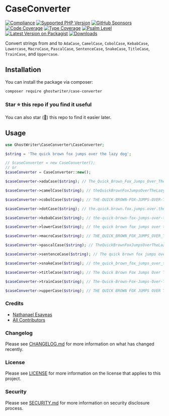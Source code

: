 # CaseConverter

[![Compliance](https://github.com/ghostwriter/case-converter/actions/workflows/automation.yml/badge.svg)](https://github.com/ghostwriter/case-converter/actions/workflows/automation.yml)
[![Supported PHP Version](https://badgen.net/packagist/php/ghostwriter/case-converter?color=8892bf)](https://www.php.net/supported-versions)
[![GitHub Sponsors](https://img.shields.io/github/sponsors/ghostwriter?label=Sponsor+@ghostwriter/case-converter&logo=GitHub+Sponsors)](https://github.com/sponsors/ghostwriter)
[![Code Coverage](https://codecov.io/gh/ghostwriter/case-converter/branch/main/graph/badge.svg)](https://codecov.io/gh/ghostwriter/case-converter)
[![Type Coverage](https://shepherd.dev/github/ghostwriter/case-converter/coverage.svg)](https://shepherd.dev/github/ghostwriter/case-converter)
[![Psalm Level](https://shepherd.dev/github/ghostwriter/case-converter/level.svg)](https://psalm.dev/docs/running_psalm/error_levels)
[![Latest Version on Packagist](https://badgen.net/packagist/v/ghostwriter/case-converter)](https://packagist.org/packages/ghostwriter/case-converter)
[![Downloads](https://badgen.net/packagist/dt/ghostwriter/case-converter?color=blue)](https://packagist.org/packages/ghostwriter/case-converter)

Convert strings from and to `AdaCase`, `CamelCase`, `CobolCase`, `KebabCase`, `Lowercase`, `MacroCase`, `PascalCase`, `SentenceCase`, `SnakeCase`, `TitleCase`, `TrainCase`, and `Uppercase`.

## Installation

You can install the package via composer:

``` bash
composer require ghostwriter/case-converter
```

### Star ⭐️ this repo if you find it useful

You can also star (🌟) this repo to find it easier later.

## Usage

```php
use GhostWriter\CaseConverter\CaseConverter;

$string = 'The quick brown fox jumps over the lazy dog';

// $caseConverter = new CaseConverter();
// or
$caseConverter = CaseConverter::new();

$caseConverter->adaCase($string); // The_Quick_Brown_Fox_Jumps_Over_The_Lazy_Dog

$caseConverter->camelCase($string); // theQuickBrownFoxJumpsOverTheLazyDog

$caseConverter->cobolCase($string); // THE-QUICK-BROWN-FOX-JUMPS-OVER-THE-LAZY-DOG

$caseConverter->dotCase($string); // the.quick.brown.fox.jumps.over.the.lazy.dog

$caseConverter->kebabCase($string); // the-quick-brown-fox-jumps-over-the-lazy-dog

$caseConverter->lowerCase($string); // the quick brown fox jumps over the lazy dog

$caseConverter->macroCase($string); // THE_QUICK_BROWN_FOX_JUMPS_OVER_THE_LAZY_DOG

$caseConverter->pascalCase($string); // TheQuickBrownFoxJumpsOverTheLazyDog

$caseConverter->sentenceCase($string); // The quick brown fox jumps over the lazy dog

$caseConverter->snakeCase($string); // the_quick_brown_fox_jumps_over_the_lazy_dog

$caseConverter->titleCase($string); // The Quick Brown Fox Jumps Over The Lazy Dog

$caseConverter->trainCase($string); // The-Quick-Brown-Fox-Jumps-Over-The-Lazy-Dog

$caseConverter->upperCase($string); // THE QUICK BROWN FOX JUMPS OVER THE LAZY DOG
```

### Credits

- [Nathanael Esayeas](https://github.com/ghostwriter)
- [All Contributors](https://github.com/ghostwriter/case-converter/contributors)

### Changelog

Please see [CHANGELOG.md](./CHANGELOG.md) for more information on what has changed recently.

### License

Please see [LICENSE](./LICENSE) for more information on the license that applies to this project.

### Security

Please see [SECURITY.md](./SECURITY.md) for more information on security disclosure process.
